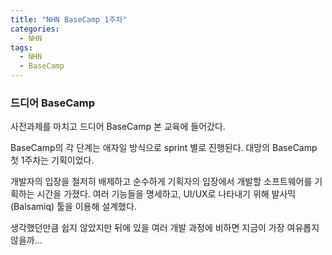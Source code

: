 ```yaml
---
title: "NHN BaseCamp 1주차"
categories:
  - NHN
tags:
  - NHN
  - BaseCamp
---
```


### 드디어 BaseCamp
사전과제를 마치고 드디어 BaseCamp 본 교육에 들어갔다.

BaseCamp의 각 단계는 애자일 방식으로 sprint 별로 진행된다.
대망의 BaseCamp 첫 1주차는 기획이었다.

개발자의 입장을 철저히 배제하고 순수하게 기획자의 입장에서 개발할 소프트웨어를 기획하는 시간을 가졌다.
여러 기능들을 명세하고, UI/UX로 나타내기 위해 발사믹(Balsamiq) 툴을 이용해 설계했다.

생각했던만큼 쉽지 않았지만 뒤에 있을 여러 개발 과정에 비하면 지금이 가장 여유롭지 않을까...
